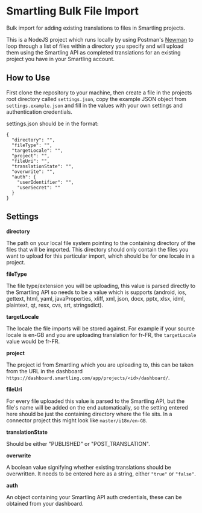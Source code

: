 # Smartling Bulk File Import

Bulk import for adding existing translations to files in Smartling projects.

This is a NodeJS project which runs locally by using Postman's [Newman](https://github.com/postmanlabs/newman) to loop through a list of files within a directory you specify and will upload them using the Smartling API as completed translations for an existing project you have in your Smartling account.

## How to Use

First clone the repository to your machine, then create a file in the projects root directory called `settings.json`, copy the example JSON object from `settings.example.json` and fill in the values with your own settings and authentication credentials.

settings.json should be in the format:

```
{
  "directory": "",
  "fileType": "",
  "targetLocale": "",
  "project": "",
  "fileUri": "",
  "translationState": "",
  "overwrite": "",
  "auth": {
    "userIdentifier": "",
    "userSecret": ""
  }
}
```

## Settings

**directory**

The path on your local file system pointing to the containing directory of the files that will be imported. This directory should only contain the files you want to upload for this particular import, which should be for one locale in a project.

**fileType**

The file type/extension you will be uploading, this value is parsed directly to the Smartling API so needs to be a value which is supports (android, ios, gettext, html, yaml, javaProperties, xliff, xml, json, docx, pptx, xlsx, idml, plaintext, qt, resx, cvs, srt, stringsdict).

**targetLocale**

The locale the file imports will be stored against. For example if your source locale is en-GB and you are uploading translation for fr-FR, the `targetLocale` value would be fr-FR.

**project**

The project id from Smartling which you are uploading to, this can be taken from the URL in the dashboard `https://dashboard.smartling.com/app/projects/<id>/dashboard/`.

**fileUri**

For every file uploaded this value is parsed to the Smartling API, but the file's name will be added on the end automatically, so the setting entered here should be just the containing directory where the file sits. In a connector project this might look like `master/i18n/en-GB`.

**translationState**

Should be either "PUBLISHED" or "POST_TRANSLATION".

**overwrite**

A boolean value signifying whether existing translations should be overwritten. It needs to be entered here as a string, either `"true"` or `"false"`.

**auth**

An object containing your Smartling API auth credentials, these can be obtained from your dashboard.

